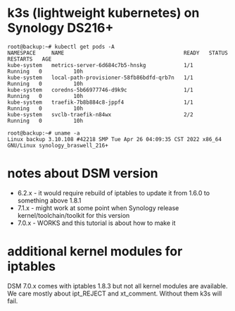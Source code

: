 # k3s (lightweight kubernetes) on Synology DS216+

```
root@backup:~# kubectl get pods -A
NAMESPACE     NAME                                      READY   STATUS    RESTARTS   AGE
kube-system   metrics-server-6d684c7b5-hnskg            1/1     Running   0          10h
kube-system   local-path-provisioner-58fb86bdfd-qrb7n   1/1     Running   0          10h
kube-system   coredns-5b66977746-d9k9c                  1/1     Running   0          10h
kube-system   traefik-7b8b884c8-jppf4                   1/1     Running   0          10h
kube-system   svclb-traefik-n84wx                       2/2     Running   0          10h

root@backup:~# uname -a
Linux backup 3.10.108 #42218 SMP Tue Apr 26 04:09:35 CST 2022 x86_64 GNU/Linux synology_braswell_216+
```

# notes about DSM version
* 6.2.x - it would require rebuild of iptables to update it from 1.6.0 to something above 1.8.1
* 7.1.x - might work at some point when Synology release kernel/toolchain/toolkit for this version
* 7.0.x - WORKS and this tutorial is about how to make it

# additional kernel modules for iptables

DSM 7.0.x comes with iptables 1.8.3 but not all kernel modules are available.
We care mostly about ipt_REJECT and xt_comment. Without them k3s will fail.


